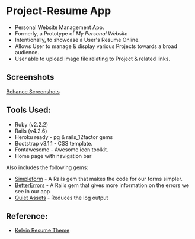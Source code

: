 Project-Resume App
==================================

* Personal Website Management App. 
* Formerly, a Prototype of *My Personal Website*
* Intentionally, to showcase a User's Resume Online.
* Allows User to manage & display various Projects towards a broad audience.
* User able to upload image file relating to Project & related links.

## Screenshots
[Behance Screenshots](https://www.behance.net/andrew-h-lee)

## Tools Used:

* Ruby (v2.2.2)
* Rails (v4.2.6)
* Heroku ready - pg & rails_12factor gems
* Bootstrap v3.1.1 - CSS template.
* Fontawesome - Awesome icon toolkit.
* Home page with navigation bar

Also includes the following gems:

* [Simpleform](https://github.com/plataformatec/simple_form) - A Rails gem that makes the code for our forms simpler.
* [BetterErrors](https://github.com/charliesome/better_errors) - A Rails gem that gives more information on the errors we see in our app
* [Quiet Assets](https://github.com/evrone/quiet_assets) - Reduces the log output

## Reference:
* [Kelvin Resume Theme](http://blacktie.co/demo/kelvin/)

